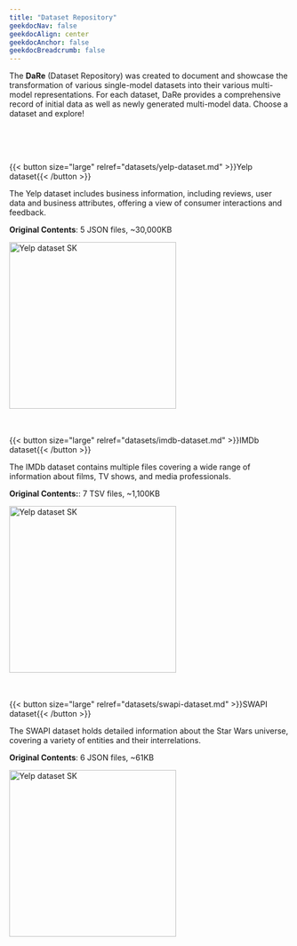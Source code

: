 ```yaml
---
title: "Dataset Repository"
geekdocNav: false
geekdocAlign: center
geekdocAnchor: false
geekdocBreadcrumb: false
---
```


The **DaRe** (Dataset Repository) was created to document and showcase the transformation of various single-model datasets into their various multi-model representations. For each dataset, DaRe provides a comprehensive record of initial data as well as newly generated multi-model data. Choose a dataset and explore!

<br />
<br />
<br />

{{< button size="large" relref="datasets/yelp-dataset.md" >}}Yelp dataset{{< /button >}}

The Yelp dataset includes business information, including reviews, user data and business attributes, offering a view of consumer interactions and feedback. 

**Original Contents**: 5 JSON files, ~30,000KB

<img src="/img/yelp-dataset-sk.png" alt="Yelp dataset SK" width="300">

<br />
<br />
<br />

{{< button size="large" relref="datasets/imdb-dataset.md" >}}IMDb dataset{{< /button >}}

The IMDb dataset contains multiple files covering a wide range of information about films, TV shows, and media professionals.

**Original Contents:**: 7 TSV files, ~1,100KB

<img src="/img/imdb-dataset-sk.png" alt="Yelp dataset SK" width="300">

<br />
<br />
<br />

{{< button size="large" relref="datasets/swapi-dataset.md" >}}SWAPI dataset{{< /button >}}

The SWAPI dataset holds detailed information about the Star Wars universe, covering a variety of entities and their interrelations. 

**Original Contents**: 6 JSON files, ~61KB

<img src="/img/swapi-dataset-sk.png" alt="Yelp dataset SK" width="300">
